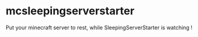 # mcsleepingserverstarter
Put your minecraft server to rest, while SleepingServerStarter is watching !
